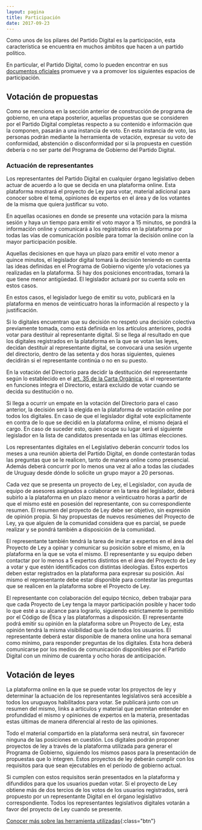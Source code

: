 ```yaml
---
layout: pagina
title: Participación
date: 2017-09-23
---
```


Como unos de los pilares del Partido Digital es la participación, esta característica se encuentra en muchos ámbitos que hacen a un partido político.

En particular, el Partido Digital, como lo pueden encontrar en sus [documentos oficiales](/documentacion) promueve y va a promover los siguientes espacios de participación.

## Votación de propuestas
Como se menciona en la sección anterior de construcción de programa de gobierno, en una etapa posterior, aquellas propuestas que se consideren por el Partido Digital completas respecto a su contenido e información que la componen, pasarán a una instancia de voto.
En esta instancia de voto, las personas podrán mediante la herramienta de votación, expresar su voto de conformidad, abstención o disconformidad por si la propuesta en cuestión debería o no ser parte del Programa de Gobierno del Partido Digital.

### Actuación de representantes
Los representantes del Partido Digital en cualquier órgano legislativo deben actuar de acuerdo a lo que se decida en una plataforma online. Esta plataforma mostrará el proyecto de Ley para votar, material adicional para conocer sobre el tema, opiniones de expertos en el área y de los votantes de la misma que quiera justificar su voto.

En aquellas ocasiones en donde se presente una votación para la misma sesión y haya un tiempo para emitir el voto mayor a 15 minutos, se pondrá la información online y comunicará a los registrados en la plataforma por todas las vías de comunicación posible para tomar la decisión online con la mayor participación posible.


Aquellas decisiones en que haya un plazo para emitir el voto menor a quince minutos, el legislador digital tomará la decisión teniendo en cuenta las ideas definidas en el Programa de Gobierno vigente y/o votaciones ya realizadas en la plataforma. Si hay dos posiciones encontradas, tomará la que tiene menor antigüedad. El legislador actuará por su cuenta solo en estos casos.

En estos casos, el legislador luego de emitir su voto, publicará en la plataforma en menos de veinticuatro horas la información al respecto y la justificación.

Si lo digitales encuentran que su decisión no respetó una decisión colectiva previamente tomada, como está definida en los artículos anteriores, podrá votar para destituir al representante digital. Si se llega al resultado en que los digitales registrados en la plataforma en la que se votan las leyes, decidan destituir al representante digital, se convocará una sesión urgente del directorio, dentro de las setenta y dos horas siguientes, quienes decidirán si el representante continúa o no en su puesto.

En la votación del Directorio para decidir la destitución del representante según lo establecido en el [art. 35 de la Carta Orgánica](/documentos/carta-organica#articulo-35), si el representante en funciones integra el Directorio, estará excluido de votar cuando se decida su destitución o no.

Si llega a ocurrir un empate en la votación del Directorio para el caso anterior, la decisión será la elegida en la plataforma de votación online por todos los digitales. En caso de que el legislador digital vote explícitamente en contra de lo que se decidió en la plataforma online, el mismo dejará el cargo. En caso de suceder esto, quien ocupe su lugar será el siguiente legislador en la lista de candidatos presentada en las últimas elecciones.

Los representantes digitales en el Legislativo deberán concurrir todos los meses a una reunión abierta del Partido Digital, en donde contestarán todas las preguntas que se le realicen, tanto de manera online como presencial. Además deberá concurrir por lo menos una vez al año a todas las ciudades de Uruguay desde dónde lo solicite un grupo mayor a 20 personas.

Cada vez que se presenta un proyecto de Ley, el Legislador, con ayuda de equipo de asesores asignados a colaborar en la tarea del legislador, deberá subirlo a la plataforma en un plazo menor a veinticuatro horas a partir de que el mismo esté en posesión del representante, con su correspondiente resumen. El resumen del proyecto de Ley debe ser objetivo, sin expresión de opinión propia. Si hay propuestas de nuevos resúmenes del Proyecto de Ley, ya que alguien de la comunidad considera que es parcial, se puede realizar y se pondrá también a disposición de la comunidad.

El representante también tendrá la tarea de invitar a expertos en el área del Proyecto de Ley a opinar y comunicar su posición sobre el mismo, en la plataforma en la que se vota el mismo. El representante y su equipo deben contactar por lo menos a 5 expertos distintos en el área del Proyecto de Ley a votar y que estén identificados con distintas ideologías. Estos expertos deben estar registrados en la plataforma para expresar su posición. Así mismo el representante debe estar disponible para contestar las preguntas que se realicen en la plataforma sobre el Proyecto de Ley.

El representante con colaboración del equipo técnico, deben trabajar para que cada Proyecto de Ley tenga la mayor participación posible y hacer todo lo que esté a su alcance para lograrlo, siguiendo estrictamente lo permitido por el Código de Ética y las plataformas a disposición. El representante podrá emitir su opinión en la plataforma sobre un Proyecto de Ley, esta opinión tendrá la misma visibilidad que la de todos los usuarios. El representante deberá estar disponible de manera online una hora semanal como mínimo, para responder preguntas de los digitales. Esta hora deberá comunicarse por los medios de comunicación disponibles por el Partido Digital con un mínimo de cuarenta y ocho horas de anticipación.

## Votación de leyes
La plataforma online en la que se puede votar los proyectos de ley y determinar la actuación de los representantes legislativos será accesible a todos los uruguayos habilitados para votar. Se publicará junto con un resumen del mismo, links a artículos y material que permitan entender en profundidad el mismo y opiniones de expertos en la materia, presentadas estas últimas de manera diferencial al resto de las opiniones.

Todo el material compartido en la plataforma será neutral, sin favorecer ninguna de las posiciones en cuestión. Los digitales podrán proponer proyectos de ley a través de la plataforma utilizada para generar el Programa de Gobierno, siguiendo los mismos pasos para la presentación de propuestas que lo integren. Estos proyectos de ley deberán cumplir con los requisitos para que sean ejecutables en el período de gobierno actual.

Si cumplen con estos requisitos serán presentados en la plataforma y difundidos para que los usuarios puedan votar. Si el proyecto de Ley obtiene más de dos tercios de los votos de los usuarios registrados, será propuesto por un representante Digital en el órgano legislativo correspondiente. Todos los representantes legislativos digitales votarán a favor del proyecto de Ley cuando se presente.

[Conocer más sobre las herramienta utilizadas](/plataforma#herramientas){:class="btn"}
